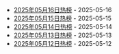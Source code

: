 * [2025年05月16日热榜](https://product-daily.haha.ai/posts/20250516) - 2025-05-16
* [2025年05月15日热榜](https://product-daily.haha.ai/posts/20250515) - 2025-05-15
* [2025年05月14日热榜](https://product-daily.haha.ai/posts/20250514) - 2025-05-14
* [2025年05月13日热榜](https://product-daily.haha.ai/posts/20250513) - 2025-05-13
* [2025年05月12日热榜](https://product-daily.haha.ai/posts/20250512) - 2025-05-12
